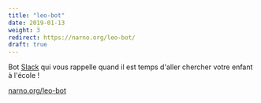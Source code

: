 ```yaml
---
title: "leo-bot"
date: 2019-01-13
weight: 3
redirect: https://narno.org/leo-bot/
draft: true
---
```

Bot [Slack](https://slack.com) qui vous rappelle quand il est temps d'aller chercher votre enfant à l'école !

[narno.org/leo-bot](https://narno.org/leo-bot/)

